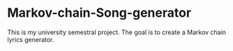 # Markov-chain-Song-generator
This is my university semestral project. The goal is to create a Markov chain lyrics generator.
